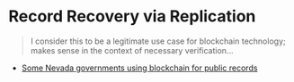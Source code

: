 # Record Recovery via Replication
> I consider this to be a legitimate use case for blockchain technology; makes sense in the context of necessary verification...

* [Some Nevada governments using blockchain for public records](https://www.apnews.com/8eb100aa9ce9418b9ad34473e732c1e3)